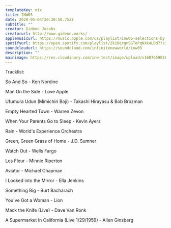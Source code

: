 ```yaml
---
templateKey: mix
title: INW05
date: 2020-05-04T20:30:50.752Z
subtitle: ""
creator: Gideon Jacobs
creatorurl: http://www.gideon.works/
applemusicurl: https://music.apple.com/us/playlist/inw05-selections-by-gideon-jacobs/pl.u-ovGltRZ6Y3m
spotifyurl: https://open.spotify.com/playlist/2k10qrgnSGToPqNXk4LDd7?si=X2kWXQK8SfmkU840RcW66g
soundcloudurl: https://soundcloud.com/infinitenewworld/inw05
description: ""
mainimage: https://res.cloudinary.com/inw-test/image/upload/v1607659016/inw-test-site/inw05_kqst4y.jpg
---
```

Tracklist:

So And So - Ken Nordine

Man On the Side - Love Apple

Ufumura Udun (Mimichiri Boji) - Takashi Hirayasu & Bob Brozman

Empty Hearted Town - Warren Zevon

When Your Parents Go to Sleep - Kevin Ayers

Rain - World's Experience Orchestra

Green, Green Grass of Home - J.D. Sumner

Watch Out - Wells Fargo

Les Fleur - Minnie Riperton

Aviator - Michael Chapman

I Looked into the Mirror - Ella Jenkins

Something Big - Burt Bacharach

You've Got a Woman - Lion

Mack the Knife (Live) - Dave Van Ronk

A Supermarket In California (Live  1/29/1959) - Allen Ginsberg
